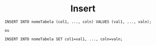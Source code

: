 <h1 align="center">Insert</h1>

```
INSERT INTO nomeTabela (col1, ..., coln) VALUES (val1, ..., valn);

ou

INSERT INTO nomeTabela SET col1=val1, ..., coln=valn;
```
